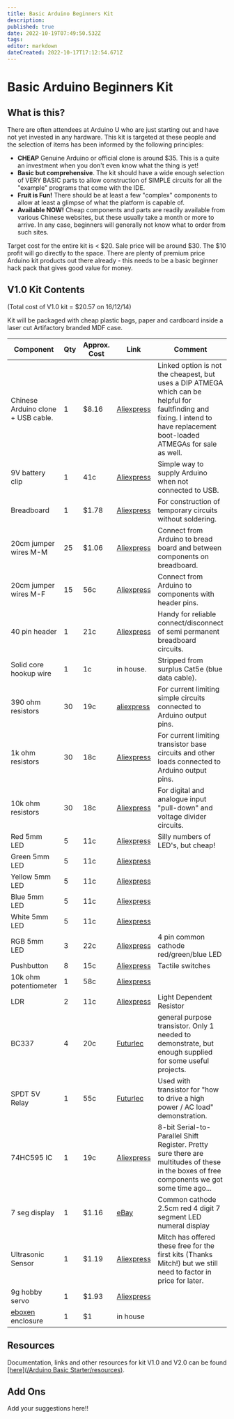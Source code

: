 ```yaml
---
title: Basic Arduino Beginners Kit
description: 
published: true
date: 2022-10-19T07:49:50.532Z
tags: 
editor: markdown
dateCreated: 2022-10-17T17:12:54.671Z
---
```


# Basic Arduino Beginners Kit

## What is this?

There are often attendees at Arduino U who are just starting out and have not yet invested in any hardware. This kit is targeted at these people and the selection of items has been informed by the following principles:

-   **CHEAP** Genuine Arduino or official clone is around \$35. This is a quite an investment when you don't even know what the thing is yet!
-   **Basic but comprehensive**. The kit should have a wide enough selection of VERY BASIC parts to allow construction of SIMPLE circuits for all the "example" programs that come with the IDE.
-   **Fruit is Fun!** There should be at least a few "complex" components to allow at least a glimpse of what the platform is capable of.
-   **Available NOW!** Cheap components and parts are readily available from various Chinese websites, but these usually take a month or more to arrive. In any case, beginners will generally not know what to order from such sites.

Target cost for the entire kit is \< \$20. Sale price will be around \$30. The \$10 profit will go directly to the space. There are plenty of premium price Arduino kit products out there already - this needs to be a basic beginner hack pack that gives good value for money.

## V1.0 Kit Contents

(Total cost of V1.0 kit = \$20.57 on 16/12/14)

Kit will be packaged with cheap plastic bags, paper and cardboard inside a laser cut Artifactory branded MDF case.

| Component                            | Qty | Approx. Cost | Link                                                                                                                                                                                | Comment                                                                                                                                                                       |
|--------------------------------------|-----|--------------|-------------------------------------------------------------------------------------------------------------------------------------------------------------------------------------|-------------------------------------------------------------------------------------------------------------------------------------------------------------------------------|
| Chinese Arduino clone + USB cable.   | 1   | \$8.16       | [Aliexpress](http://www.aliexpress.com/item/Freeshipping-5sets-lot-UNO-R3-MEGA328P-ATMEGA16U2-for-Arduino-Compatible/1869681027.html)                                               | Linked option is not the cheapest, but uses a DIP ATMEGA which can be helpful for faultfinding and fixing. I intend to have replacement boot-loaded ATMEGAs for sale as well. |
| 9V battery clip                      | 1   | 41c          | [Aliexpress](http://www.aliexpress.com/item/Fast-shipping-UNO-R3-9V-Battery-Connector-9V-battery-clip-for-arduino-10pcs-lot-in-stock/1740915241.html)                               | Simple way to supply Arduino when not connected to USB.                                                                                                                       |
| Breadboard                           | 1   | \$1.78       | [Aliexpress](http://www.aliexpress.com/item/Free-Shipping-10pcs-Quality-mini-bread-board-breadboard-8-5CM-x-5-5CM-400-holes/1654282544.html)                                        | For construction of temporary circuits without soldering.                                                                                                                     |
| 20cm jumper wires M-M                | 25  | \$1.06       | [Aliexpress](http://www.aliexpress.com/item/Free-Shipping-400pcs-dupont-cable-jumper-wire-dupont-line-male-to-male-dupont-line-2-54MM/1886302509.html)                              | Connect from Arduino to bread board and between components on breadboard.                                                                                                     |
| 20cm jumper wires M-F                | 15  | 56c          | [Aliexpress](http://www.aliexpress.com/item/Free-Shipping-400pcs-dupont-cable-jumper-wire-dupont-line-male-to-female-dupont-line-2-54MM/1886265831.html)                            | Connect from Arduino to components with header pins.                                                                                                                          |
| 40 pin header                        | 1   | 21c          | [Aliexpress](http://www.aliexpress.com/item/40-pcs-40-Pin-2-54-mm-Male-Single-Row-Pin-Header-Strip-PCB-Free-Shipping/509414969.html)                                                | Handy for reliable connect/disconnect of semi permanent breadboard circuits.                                                                                                  |
| Solid core hookup wire               | 1   | 1c           | in house.                                                                                                                                                                           | Stripped from surplus Cat5e (blue data cable).                                                                                                                                |
| 390 ohm resistors                    | 30  | 19c          | [aliexpress](http://www.aliexpress.com/item/Free-Shipping-1000PCS-1-4W-Watt-390-ohm-390R-Metal-Film-Resistor-0-25W-1-ROHS/1880213747.html)                                          | For current limiting simple circuits connected to Arduino output pins.                                                                                                        |
| 1k ohm resistors                     | 30  | 18c          | [Aliexpress](http://www.aliexpress.com/item/Free-Shipping-1000pcs-1-4w-Metal-Film-Resistors-1K-ohm-1/1846207977.html)                                                               | For current limiting transistor base circuits and other loads connected to Arduino output pins.                                                                               |
| 10k ohm resistors                    | 30  | 18c          | [Aliexpress](http://www.aliexpress.com/item/Free-Shipping-1000pcs-1-4w-Metal-Film-Resistors-10K-ohm-1/1846193327.html)                                                              | For digital and analogue input "pull-down" and voltage divider circuits.                                                                                                      |
| Red 5mm LED                          | 5   | 11c          | [Aliexpress](http://www.aliexpress.com/item/Free-Shipping-500pcs-lot-5MM-LED-KIT-red-yellow-white-green-blue-led-diode-Water-Clear/1881759260.html)                                 | Silly numbers of LED's, but cheap!                                                                                                                                            |
| Green 5mm LED                        | 5   | 11c          | [Aliexpress](http://www.aliexpress.com/item/Free-Shipping-500pcs-lot-5MM-LED-KIT-red-yellow-white-green-blue-led-diode-Water-Clear/1881759260.html)                                 |                                                                                                                                                                               |
| Yellow 5mm LED                       | 5   | 11c          | [Aliexpress](http://www.aliexpress.com/item/Free-Shipping-500pcs-lot-5MM-LED-KIT-red-yellow-white-green-blue-led-diode-Water-Clear/1881759260.html)                                 |                                                                                                                                                                               |
| Blue 5mm LED                         | 5   | 11c          | [Aliexpress](http://www.aliexpress.com/item/Free-Shipping-500pcs-lot-5MM-LED-KIT-red-yellow-white-green-blue-led-diode-Water-Clear/1881759260.html)                                 |                                                                                                                                                                               |
| White 5mm LED                        | 5   | 11c          | [Aliexpress](http://www.aliexpress.com/item/Free-Shipping-500pcs-lot-5MM-LED-KIT-red-yellow-white-green-blue-led-diode-Water-Clear/1881759260.html)                                 |                                                                                                                                                                               |
| RGB 5mm LED                          | 3   | 22c          | [Aliexpress](http://www.aliexpress.com/item/Free-shipping-100pcs-lot-LED-5mm-RGB-Common-Anode-Common-Cathode-4Pin-Tri-Color-Emitting-Diodes/1569358580.html)                        | 4 pin common cathode red/green/blue LED                                                                                                                                       |
| Pushbutton                           | 8   | 15c          | [Aliexpress](http://www.aliexpress.com/item/100pcs-Tactile-Push-Button-Switch-Momentary-Tact-6x6x5mm-DIP-Through-Hole-4pin/1582090411.html)                                         | Tactile switches                                                                                                                                                              |
| 10k ohm potentiometer                | 1   | 58c          | [Aliexpress](http://www.aliexpress.com/item/10K-OHM-Linear-Taper-Potentiometer-Pot-B10K-10PCS/517986795.html)                                                                       |                                                                                                                                                                               |
| LDR                                  | 2   | 11c          | [Aliexpress](http://www.aliexpress.com/item/Free-Shipping-50-x-5528-Light-Dependent-Resistor-LDR-5MM-Photoresistor-wholesale-and-retail-Photoconductive-resistance/1882884848.html) | Light Dependent Resistor                                                                                                                                                      |
| BC337                                | 4   | 20c          | [Futurlec](http://www.futurlec.com.au/Components.jsp)                                                                                                                               | general purpose transistor. Only 1 needed to demonstrate, but enough supplied for some useful projects.                                                                       |
| SPDT 5V Relay                        | 1   | 55c          | [Futurlec](http://www.futurlec.com.au/Components.jsp)                                                                                                                               | Used with transistor for "how to drive a high power / AC load" demonstration.                                                                                                 |
| 74HC595 IC                           | 1   | 19c          | [Aliexpress](http://www.aliexpress.com/item/Free-Shipping-10PCS-SN74HC595N-74HC595N-74HC595-DIP-16/2038454736.html)                                                                 | 8-bit Serial-to-Parallel Shift Register. Pretty sure there are multitudes of these in the boxes of free components we got some time ago...                                    |
| 7 seg display                        | 1   | \$1.16       | [eBay](http://www.ebay.com.au/itm/10-Pcs-Common-Cathode-10-Pin-4-Bit-7-Segment-0-56-Red-LED-Display-Digital-Tube-/331236075515?ssPageName=ADME:L:OC:AU:3160)                        | Common cathode 2.5cm red 4 digit 7 segment LED numeral display                                                                                                                |
| Ultrasonic Sensor                    | 1   | \$1.19       | [Aliexpress](http://www.aliexpress.com/item/Free-Shipping-10pcs-Ultrasonic-Module-HC-SR04-Distance-Measuring-Transducer-Sensor-HC-SR04-HCSR04/2036101937.html)                      | Mitch has offered these free for the first kits (Thanks Mitch!) but we still need to factor in price for later.                                                               |
| 9g hobby servo                       | 1   | \$1.93       | [Aliexpress](http://www.aliexpress.com/item/Hot-sell-5X-SG90-9g-Mini-Micro-Servo-for-RC-for-RC-250-450-Helicopter-Airplane/1956963732.html)                                         |                                                                                                                                                                               |
| [eboxen](/projects/eboxen) enclosure | 1   | \$1          | in house                                                                                                                                                                            |                                                                                                                                                                               |

## Resources

Documentation, links and other resources for kit V1.0 and V2.0 can be found <u>[here](/Arduino Basic Starter/resources)</u>.

## Add Ons

Add your suggestions here!!
